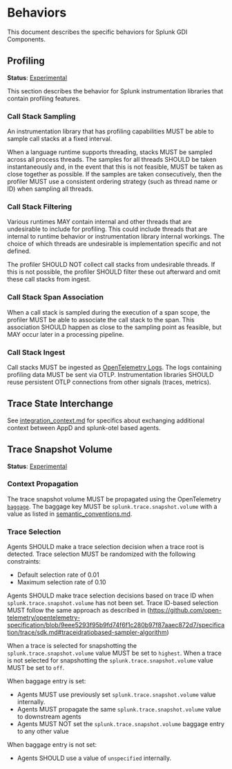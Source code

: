 # Behaviors

This document describes the specific behaviors for Splunk GDI Components.

## Profiling

**Status**: [Experimental](../README.md#versioning-and-status-of-the-specification)

This section describes the behavior for Splunk
instrumentation libraries that contain profiling features.

### Call Stack Sampling

An instrumentation library that has profiling capabilities MUST be able to
sample call stacks at a fixed interval.

When a language runtime supports threading, stacks MUST be sampled across all
process threads. The samples for all threads SHOULD be taken instantaneously
and, in the event that this is not feasible, MUST be taken as close together as
possible. If the samples are taken consecutively, then the profiler MUST use a
consistent ordering strategy (such as thread name or ID) when sampling all
threads.

### Call Stack Filtering

Various runtimes MAY contain internal and other threads that are undesirable to
include for profiling. This could include threads that are internal to runtime
behavior or instrumentation library internal workings. The choice of which
threads are undesirable is implementation specific and not defined.

The profiler SHOULD NOT collect call stacks from undesirable threads. If this
is not possible, the profiler SHOULD filter these out afterward and omit these
call stacks from ingest.

### Call Stack Span Association

When a call stack is sampled during the execution of a span scope, the profiler
MUST be able to associate the call stack to the span. This association SHOULD
happen as close to the sampling point as feasible, but MAY occur later in a
processing pipeline.

### Call Stack Ingest

Call stacks MUST be ingested as [OpenTelemetry
Logs](https://github.com/open-telemetry/opentelemetry-specification/tree/main/specification/logs).
The logs containing profiling data MUST be sent via OTLP. Instrumentation
libraries SHOULD reuse persistent OTLP connections from other signals (traces,
metrics).

## Trace State Interchange

See [integration_context.md](integration_context.md) for specifics about
exchanging additional context between AppD and splunk-otel based agents.

## Trace Snapshot Volume

**Status**: [Experimental](../README.md#versioning-and-status-of-the-specification)

### Context Propagation

The trace snapshot volume MUST be propagated using the OpenTelemetry [`baggage`](https://opentelemetry.io/docs/concepts/signals/baggage/).
The baggage key MUST be `splunk.trace.snapshot.volume` with a value as listed in [semantic_conventions.md](semantic_conventions.md).

### Trace Selection
Agents SHOULD make a trace selection decision when a trace root is detected. Trace selection MUST be randomized with the 
following constraints:
* Default selection rate of 0.01
* Maximum selection rate of 0.10

Agents SHOULD make trace selection decisions based on trace ID when `splunk.trace.snapshot.volume` has not been set.
Trace ID-based selection MUST follow the same approach as described in (https://github.com/open-telemetry/opentelemetry-specification/blob/9eee5293f95b9fd74f6f1c280b97f87aaec872d7/specification/trace/sdk.md#traceidratiobased-sampler-algorithm)

When a trace is selected for snapshotting the `splunk.trace.snapshot.volume` value MUST be set to `highest`.
When a trace is not selected for snapshotting the `splunk.trace.snapshot.volume` value MUST be set to `off`.

When baggage entry is set:
* Agents MUST use previously set `splunk.trace.snapshot.volume` value internally.
* Agents MUST propagate the same `splunk.trace.snapshot.volume` value to downstream agents
* Agents MUST NOT set the `splunk.trace.snapshot.volume` baggage entry to any other value

When baggage entry is not set:
* Agents SHOULD use a value of `unspecified` internally.